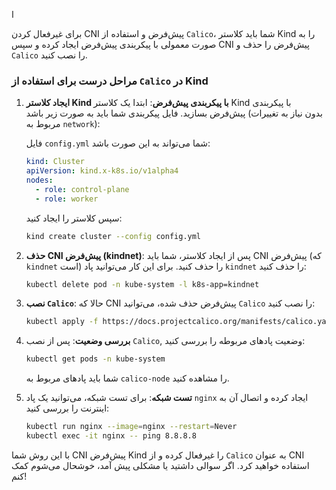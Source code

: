 ا

برای غیرفعال کردن CNI پیش‌فرض و استفاده از `Calico`، شما باید کلاستر Kind را به صورت معمولی با پیکربندی پیش‌فرض ایجاد کرده و سپس CNI پیش‌فرض را حذف و `Calico` را نصب کنید.

### مراحل درست برای استفاده از `Calico` در Kind

1. **ایجاد کلاستر Kind با پیکربندی پیش‌فرض**:
   ابتدا یک کلاستر Kind با پیکربندی پیش‌فرض بسازید. فایل پیکربندی شما باید به صورت زیر باشد (بدون نیاز به تغییرات مربوط به `network`):

   فایل `config.yml` شما می‌تواند به این صورت باشد:
   ```yaml
   kind: Cluster
   apiVersion: kind.x-k8s.io/v1alpha4
   nodes:
     - role: control-plane
     - role: worker
   ```

   سپس کلاستر را ایجاد کنید:
   ```bash
   kind create cluster --config config.yml
   ```

2. **حذف CNI پیش‌فرض (kindnet)**:
   پس از ایجاد کلاستر، شما باید CNI پیش‌فرض (که `kindnet` است) را حذف کنید. برای این کار می‌توانید پاد `kindnet` را حذف کنید:
   ```bash
   kubectl delete pod -n kube-system -l k8s-app=kindnet
   ```

3. **نصب `Calico`**:
   حالا که CNI پیش‌فرض حذف شده، می‌توانید `Calico` را نصب کنید:
   ```bash
   kubectl apply -f https://docs.projectcalico.org/manifests/calico.yaml
   ```

4. **بررسی وضعیت**:
   پس از نصب `Calico`, وضعیت پادهای مربوطه را بررسی کنید:
   ```bash
   kubectl get pods -n kube-system
   ```

   شما باید پادهای مربوط به `calico-node` را مشاهده کنید.

5. **تست شبکه**:
   برای تست شبکه، می‌توانید یک پاد `nginx` ایجاد کرده و اتصال آن به اینترنت را بررسی کنید:
   ```bash
   kubectl run nginx --image=nginx --restart=Never
   kubectl exec -it nginx -- ping 8.8.8.8
   ```

با این روش شما CNI پیش‌فرض Kind را غیرفعال کرده و از `Calico` به عنوان CNI استفاده خواهید کرد. اگر سوالی داشتید یا مشکلی پیش آمد، خوشحال می‌شوم کمک کنم!
